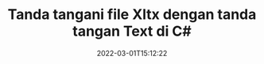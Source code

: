 ---
############################# Static ############################
layout: "auto-gen-signature"
date: 2022-03-01T15:12:22
draft: false
operation: Sign
signaturetype: Text
fileformat: Xltx
productName: .NET
lang: id
productCode: net
otherformats: pdf doc docx docm dot dotm dotx odt ott rtf xls xlsx xlsm xlsb csv ods ots xltx xltm ppt pptx pps ppsx odp otp potx potm pptm ppsm png jpg bmp gif tiff svg webp wmf
breadcrumb: Put Text signature on Xltx for C#

############################# Head ############################
head_title: "Buat tanda tangan elektronik Teks ke file Xltx dengan C#"
head_description: "Letakkan Text eSignature pada file Xltx untuk .NET menggunakan beberapa baris kode. Gunakan GroupDocs Document Signature API untuk menandatangani lusinan format file."

############################# Header ############################
title: "Tanda tangani file Xltx dengan tanda tangan Text di C#"
description: "Cara menambahkan Tanda Tangan Text dengan beberapa baris kode .NET"
bg_image: "https://cms.admin.containerize.com/templates/aspose/App_Themes/V3/images/bg/header1.png"
bg_overlay: false
button:
    enable: true

############################# SubMenu ############################
submenu:
    enable: true

    left:
        img_alt: "GroupDocs.Signature for .NET"
        image: "https://cms.admin.containerize.com/templates/groupdocs/images/product-logos/90x90-noborder/groupdocs-signature-net.png"
        product: "GroupDocs.Signature"
        platform: ".NET"



############################# About ############################
about:
    enable: true
    title: "Tentang GroupDocs.Signature for .NET API"
    content: |
        [GroupDocs.Signature for .NET](https://products.groupdocs.com/signature/net/) adalah API populer untuk penandatanganan elektronik dokumen digital. Tanda tangan seperti teks, gambar, sertifikat digital, kode batang, kode QR, perangko, atau metadata tersedia. Tanda tangan dapat ditempatkan pada PDF, dokumen MS Word, buku kerja MS Excel, presentasi MS PowerPoint, file Adobe Photoshop dan berbagai format gambar. Pelanggan dapat menandatangani dokumen mereka dan memperbarui, mencari, memverifikasi, menghapus, atau melihat pratinjau tanda tangan elektronik yang diletakkan pada dokumen tersebut. Selain itu, banyak kemampuan untuk kustomisasi tanda tangan disediakan.
    

############################# Steps ############################
steps:
    enable: true
    title_left: "Langkah-langkah untuk menandatangani Xltx dengan Text di C#"
    content_left: |
        [GroupDocs.Signature for .NET](https://products.groupdocs.com/signature/net/) memberikan kemampuan untuk menandatangani dokumen Xltx dengan Text tanda tangan dengan cepat dan mudah.
        
        * Buat instance kelas Signature yang menyediakan file Xltx yang seharusnya ditandatangani sebagai jalur atau aliran memori
        * Buat instance kelas SignOptions dan atur semua data yang diminta.
        * Aktifkan metode Signature.Sign() dengan meneruskan file Xltx atau aliran memori

    title_right: " Persyaratan sistem"
    content_right: |
        GroupDocs.Signature for .NET didukung di semua platform dan sistem operasi utama. Sebelum menjalankan kode di bawah ini, pastikan Anda telah menginstal prasyarat berikut di sistem Anda.

        * Sistem operasi: Microsoft Windows, Linux, MacOS
        * Lingkungan pengembangan: Microsoft Visual Studio, Xamarin, MonoDevelop
        * Frameworks: .NET Framework, .NET Standard, .NET Core, Mono
        * Dapatkan GroupDocs.Signature for .NET terbaru dari [Nuget](https://www.nuget.org/packages/groupdocs.signature)
         
    code: |
        ```csharp    
                
        // Set up input Xltx file
        string filePath = "input.xltx";
        // Set up output file
        string outputFilePath = "output.xltx";

        // Instantiate Signature for input file
        using (GroupDocs.Signature.Signature signature = new GroupDocs.Signature.Signature(filePath))
        {
                //Provide sign options
                TextSignOptions options = new TextSignOptions("John Smith")
                {
                    // set signature position
                    Left = 50,
                    Top = 200,
                };

                // sign Xltx document
                SignResult result = signature.Sign(outputFilePath, options);
        }

        ```

############################# Demos ############################
demos:
    enable: true
    title: "Menandatangani dokumen Xltx dengan Text Demo Langsung"
    content: |
       Tanda tangani file Xltx dengan berbagai tanda tangan sekarang juga dengan mengunjungi situs web [GroupDocs.Signature App](https://products.groupdocs.app/signature/family). Demo online gratis menunggu Anda.          

############################# More Formats ############################
more_formats:
    enable: true
    title: "Tanda tangan Text lain yang didukung untuk C#"
    content: |
        "Anda juga dapat menandatangani Xltx dengan jenis tanda tangan lainnya. Silakan lihat daftarnya di bawah ini."
    format: 
       
       
back_to_top:
    enable: true
---